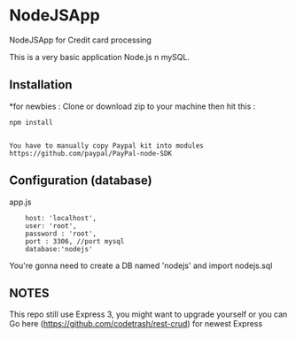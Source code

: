 # NodeJSApp
NodeJSApp for Credit card processing

This is a very basic application Node.js n mySQL.
 
## Installation
*for newbies : Clone or download zip to your machine then hit this :

	npm install


	You have to manually copy Paypal kit into modules
	https://github.com/paypal/PayPal-node-SDK

## Configuration (database)
app.js

        host: 'localhost',
        user: 'root',
        password : 'root',
        port : 3306, //port mysql
        database:'nodejs'	


	
You're gonna need to create a DB named 'nodejs' and import nodejs.sql

## NOTES
This repo still use Express 3, you might want to upgrade yourself or you can Go here (https://github.com/codetrash/rest-crud) for newest Express 

